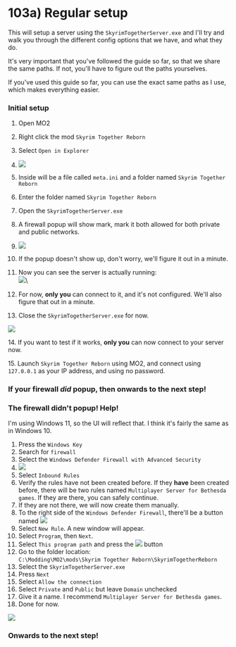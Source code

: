 # 103a) Regular setup

This will setup a server using the `SkyrimTogetherServer.exe` and I'll try and walk you through the different config options that we have, and what they do.

It's very important that you've followed the guide so far, so that we share the same paths. If not, you'll have to figure out the paths yourselves.

If you've used this guide so far, you can use the exact same paths as I use, which makes everything easier.



### Initial setup

1. Open MO2
2. Right click the mod `Skyrim Together Reborn`
3. Select `Open in Explorer`
4. &#x20;![](https://shx.is/5BzT3n7WX.png)
5. Inside will be a file called `meta.ini` and a folder named `Skyrim Together Reborn`
6. Enter the folder named `Skyrim Together Reborn`
7. &#x20;Open the `SkyrimTogetherServer.exe`
8. A firewall popup will show mark, mark it both allowed for both private and public networks.
9. ![](https://shx.is/5BzTNr2rT.png)
10. If the popup doesn't show up, don't worry, we'll figure it out in a minute.
11. Now you can see the server is actually running:\
    ![](https://shx.is/5BzUvqRTO.png)\

12. For now, **only you** can connect to it, and it's not configured. We'll also figure that out in a minute.
13. Close the `SkyrimTogetherServer.exe` for now.

![](https://shx.is/5BzWiRKr7.gif)

14\. If you want to test if it works, **only you** can now connect to your server now.

15\. Launch `Skyrim Together Reborn` using MO2, and connect using `127.0.0.1` as your IP address, and using no password.

### If your firewall _did_ popup, then onwards to the next step!

###

### The firewall didn't popup! Help!

I'm using Windows 11, so the UI will reflect that. I think it's fairly the same as in Windows 10.

1. Press the `Windows Key`
2. Search for `firewall`
3. Select the `Windows Defender Firewall with Advanced Security`
4. ![](https://shx.is/5BzXk19Mc.png)
5. Select `Inbound Rules`
6. Verify the rules have not been created before. If they **have** been created before, there will be two rules named `Multiplayer Server for Bethesda games`. If they are there, you can safely continue.
7. If they are not there, we will now create them manually.
8. To the right side of the `Windows Defender Firewall`, there'll be a button named ![](https://shx.is/5BzYyMbqm.png)
9. Select `New Rule`. A new window will appear.
10. Select `Program`, then `Next`.
11. Select `This program path` and press the ![](https://shx.is/5BzZ2ocvz.png) button
12. Go to the folder location:\
    `C:\Modding\MO2\mods\Skyrim Together Reborn\SkyrimTogetherReborn`
13. Select the `SkyrimTogetherServer.exe`
14. Press `Next`
15. Select `Allow the connection`
16. Select `Private` and `Public` but leave `Domain` unchecked
17. Give it a name. I recommend `Multiplayer Server for Bethesda games`.
18. Done for now.

![](https://shx.is/5Bz\_DM9wr.gif)

### Onwards to the next step!
